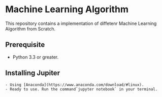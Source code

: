 # Machine Learning Algorithm


This repository contains a implementation of diffetenr Machine Learning Algorithm from Scratch.

## Prerequisite

 - Python 3.3 or greater.


## Installing Jupiter
    - Using [Anaconda](https://www.anaconda.com/download/#linux). 
    - Ready to use. Run the command`jupyter notebook` in your terminal.
